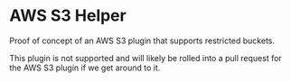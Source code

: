 # AWS S3 Helper

Proof of concept of an AWS S3 plugin that supports restricted buckets.

This plugin is not supported and will likely be rolled into a pull request for the AWS S3 plugin if we get around to it.



